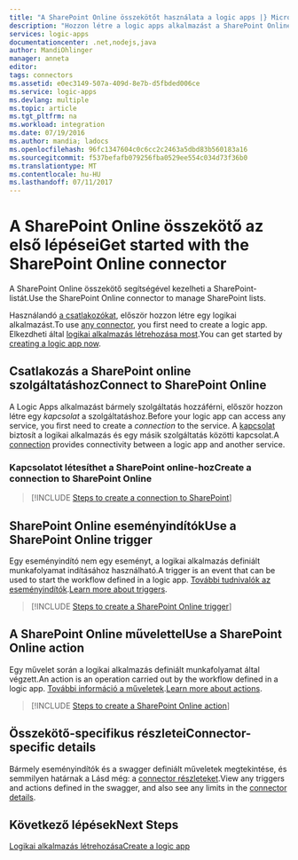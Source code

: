 ```yaml
---
title: "A SharePoint Online összekötőt használata a logic apps |} Microsoft Docs"
description: "Hozzon létre a logic apps alkalmazást a SharePoint Online Manage listák a SharePoint-összekötővel."
services: logic-apps
documentationcenter: .net,nodejs,java
author: MandiOhlinger
manager: anneta
editor: 
tags: connectors
ms.assetid: e0ec3149-507a-409d-8e7b-d5fbded006ce
ms.service: logic-apps
ms.devlang: multiple
ms.topic: article
ms.tgt_pltfrm: na
ms.workload: integration
ms.date: 07/19/2016
ms.author: mandia; ladocs
ms.openlocfilehash: 96fc1347604c0c6cc2c2463a5dbd83b560183a16
ms.sourcegitcommit: f537befafb079256fba0529ee554c034d73f36b0
ms.translationtype: MT
ms.contentlocale: hu-HU
ms.lasthandoff: 07/11/2017
---
```

# <a name="get-started-with-the-sharepoint-online-connector"></a><span data-ttu-id="f29f8-103">A SharePoint Online összekötő az első lépései</span><span class="sxs-lookup"><span data-stu-id="f29f8-103">Get started with the SharePoint Online connector</span></span>
<span data-ttu-id="f29f8-104">A SharePoint Online összekötő segítségével kezelheti a SharePoint-listát.</span><span class="sxs-lookup"><span data-stu-id="f29f8-104">Use the SharePoint Online connector to manage SharePoint lists.</span></span>  

<span data-ttu-id="f29f8-105">Használandó [a csatlakozókat](apis-list.md), először hozzon létre egy logikai alkalmazást.</span><span class="sxs-lookup"><span data-stu-id="f29f8-105">To use [any connector](apis-list.md), you first need to create a logic app.</span></span> <span data-ttu-id="f29f8-106">Elkezdheti által [logikai alkalmazás létrehozása most](../logic-apps/logic-apps-create-a-logic-app.md).</span><span class="sxs-lookup"><span data-stu-id="f29f8-106">You can get started by [creating a logic app now](../logic-apps/logic-apps-create-a-logic-app.md).</span></span>

## <a name="connect-to-sharepoint-online"></a><span data-ttu-id="f29f8-107">Csatlakozás a SharePoint online szolgáltatáshoz</span><span class="sxs-lookup"><span data-stu-id="f29f8-107">Connect to SharePoint Online</span></span>
<span data-ttu-id="f29f8-108">A Logic Apps alkalmazást bármely szolgáltatás hozzáférni, először hozzon létre egy *kapcsolat* a szolgáltatáshoz.</span><span class="sxs-lookup"><span data-stu-id="f29f8-108">Before your logic app can access any service, you first need to create a *connection* to the service.</span></span> <span data-ttu-id="f29f8-109">A [kapcsolat](connectors-overview.md) biztosít a logikai alkalmazás és egy másik szolgáltatás közötti kapcsolat.</span><span class="sxs-lookup"><span data-stu-id="f29f8-109">A [connection](connectors-overview.md) provides connectivity between a logic app and another service.</span></span>  

### <a name="create-a-connection-to-sharepoint-online"></a><span data-ttu-id="f29f8-110">Kapcsolatot létesíthet a SharePoint online-hoz</span><span class="sxs-lookup"><span data-stu-id="f29f8-110">Create a connection to SharePoint Online</span></span>
> [!INCLUDE [Steps to create a connection to SharePoint](../../includes/connectors-create-api-sharepointonline.md)]


## <a name="use-a-sharepoint-online-trigger"></a><span data-ttu-id="f29f8-111">SharePoint Online eseményindítók</span><span class="sxs-lookup"><span data-stu-id="f29f8-111">Use a SharePoint Online trigger</span></span>
<span data-ttu-id="f29f8-112">Egy eseményindító nem egy eseményt, a logikai alkalmazás definiált munkafolyamat indításához használható.</span><span class="sxs-lookup"><span data-stu-id="f29f8-112">A trigger is an event that can be used to start the workflow defined in a logic app.</span></span> <span data-ttu-id="f29f8-113">[További tudnivalók az eseményindítók](../logic-apps/logic-apps-what-are-logic-apps.md#logic-app-concepts).</span><span class="sxs-lookup"><span data-stu-id="f29f8-113">[Learn more about triggers](../logic-apps/logic-apps-what-are-logic-apps.md#logic-app-concepts).</span></span>  

> [!INCLUDE [Steps to create a SharePoint Online trigger](../../includes/connectors-create-api-sharepointonline-trigger.md)]


## <a name="use-a-sharepoint-online-action"></a><span data-ttu-id="f29f8-114">A SharePoint Online művelettel</span><span class="sxs-lookup"><span data-stu-id="f29f8-114">Use a SharePoint Online action</span></span>
<span data-ttu-id="f29f8-115">Egy művelet során a logikai alkalmazás definiált munkafolyamat által végzett.</span><span class="sxs-lookup"><span data-stu-id="f29f8-115">An action is an operation carried out by the workflow defined in a logic app.</span></span> <span data-ttu-id="f29f8-116">[További információ a műveletek](../logic-apps/logic-apps-what-are-logic-apps.md#logic-app-concepts).</span><span class="sxs-lookup"><span data-stu-id="f29f8-116">[Learn more about actions](../logic-apps/logic-apps-what-are-logic-apps.md#logic-app-concepts).</span></span>  

> [!INCLUDE [Steps to create a SharePoint Online action](../../includes/connectors-create-api-sharepointonline-action.md)]


## <a name="connector-specific-details"></a><span data-ttu-id="f29f8-117">Összekötő-specifikus részletei</span><span class="sxs-lookup"><span data-stu-id="f29f8-117">Connector-specific details</span></span>

<span data-ttu-id="f29f8-118">Bármely eseményindítók és a swagger definiált műveletek megtekintése, és semmilyen határnak a Lásd még: a [connector részleteket](/connectors/sharepoint/).</span><span class="sxs-lookup"><span data-stu-id="f29f8-118">View any triggers and actions defined in the swagger, and also see any limits in the [connector details](/connectors/sharepoint/).</span></span>

## <a name="next-steps"></a><span data-ttu-id="f29f8-119">Következő lépések</span><span class="sxs-lookup"><span data-stu-id="f29f8-119">Next Steps</span></span>
[<span data-ttu-id="f29f8-120">Logikai alkalmazás létrehozása</span><span class="sxs-lookup"><span data-stu-id="f29f8-120">Create a logic app</span></span>](../logic-apps/logic-apps-create-a-logic-app.md)

